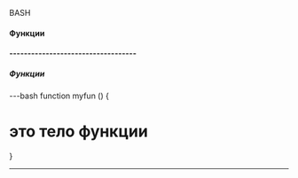 BASH

####  Функции


#### -----------------------------------

##### Функции
---bash
function myfun ()
{
   # это тело функции
}



---